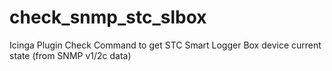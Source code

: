 # check_snmp_stc_slbox
Icinga Plugin Check Command to get STC Smart Logger Box device current state (from SNMP v1/2c data)
